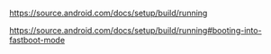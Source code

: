 https://source.android.com/docs/setup/build/running

https://source.android.com/docs/setup/build/running#booting-into-fastboot-mode
